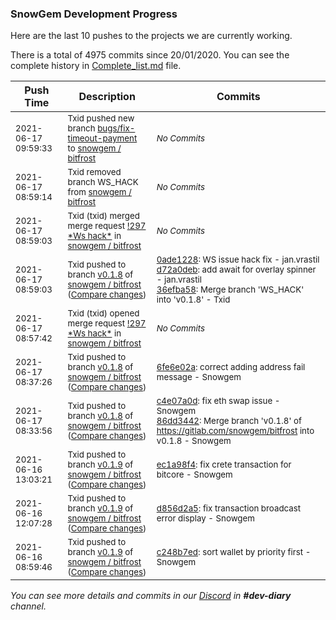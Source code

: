 
### SnowGem Development Progress

Here are the last 10 pushes to the projects we are currently working.

There is a total of 4975 commits since 20/01/2020. You can see the complete history in
 [Complete_list.md](Complete_list.md) file.

| Push Time | Description | Commits |
| --- | --- | --- |
| <sub>2021-06-17 09:59:33</sub> | <sub>Txid pushed new branch [bugs/fix\-timeout\-payment](https://gitlab.com/snowgem/bitfrost/commits/bugs/fix-timeout-payment) to [snowgem / bitfrost](https://gitlab.com/snowgem/bitfrost)</sub> | <sub>_No Commits_</sub> |
| <sub>2021-06-17 08:59:14</sub> | <sub>Txid removed branch WS_HACK from [snowgem / bitfrost](https://gitlab.com/snowgem/bitfrost)</sub> | <sub>_No Commits_</sub> |
| <sub>2021-06-17 08:59:03</sub> | <sub>Txid (txid) merged merge request [\!297 \*Ws hack\*](https://gitlab.com/snowgem/bitfrost/-/merge_requests/297) in [snowgem / bitfrost](https://gitlab.com/snowgem/bitfrost)</sub> | <sub>_No Commits_</sub> |
| <sub>2021-06-17 08:59:03</sub> | <sub>Txid pushed to branch [v0\.1\.8](https://gitlab.com/snowgem/bitfrost/commits/v0.1.8) of [snowgem / bitfrost](https://gitlab.com/snowgem/bitfrost) ([Compare changes](https://gitlab.com/snowgem/bitfrost/compare/6fe6e02ad30e46da7f8395f2a3db6506f60aaba6...36efba58864c1e17170ff29d02835a8c48e2d1f4))</sub> | <sub>[0ade1228](https://gitlab.com/snowgem/bitfrost/-/commit/0ade1228685c22a9739aae1b6b327683d123b814): WS issue hack fix - jan.vrastil<br>[d72a0deb](https://gitlab.com/snowgem/bitfrost/-/commit/d72a0deb8c29828fdf4fd28557f58a3a78f80b8d): add await for overlay spinner - jan.vrastil<br>[36efba58](https://gitlab.com/snowgem/bitfrost/-/commit/36efba58864c1e17170ff29d02835a8c48e2d1f4): Merge branch 'WS_HACK' into 'v0.1.8' - Txid</sub> |
| <sub>2021-06-17 08:57:42</sub> | <sub>Txid (txid) opened merge request [\!297 \*Ws hack\*](https://gitlab.com/snowgem/bitfrost/-/merge_requests/297) in [snowgem / bitfrost](https://gitlab.com/snowgem/bitfrost)</sub> | <sub>_No Commits_</sub> |
| <sub>2021-06-17 08:37:26</sub> | <sub>Txid pushed to branch [v0\.1\.8](https://gitlab.com/snowgem/bitfrost/commits/v0.1.8) of [snowgem / bitfrost](https://gitlab.com/snowgem/bitfrost) ([Compare changes](https://gitlab.com/snowgem/bitfrost/compare/86dd3442f231fe854ec6d00ed2170520a8d686ec...6fe6e02ad30e46da7f8395f2a3db6506f60aaba6))</sub> | <sub>[6fe6e02a](https://gitlab.com/snowgem/bitfrost/-/commit/6fe6e02ad30e46da7f8395f2a3db6506f60aaba6): correct adding address fail message - Snowgem</sub> |
| <sub>2021-06-17 08:33:56</sub> | <sub>Txid pushed to branch [v0\.1\.8](https://gitlab.com/snowgem/bitfrost/commits/v0.1.8) of [snowgem / bitfrost](https://gitlab.com/snowgem/bitfrost) ([Compare changes](https://gitlab.com/snowgem/bitfrost/compare/159c837c3bf1d7ecc8cc59f6395329716a50d2cc...86dd3442f231fe854ec6d00ed2170520a8d686ec))</sub> | <sub>[c4e07a0d](https://gitlab.com/snowgem/bitfrost/-/commit/c4e07a0dbab269bcd66f73d623d8869c55bcac3d): fix eth swap issue - Snowgem<br>[86dd3442](https://gitlab.com/snowgem/bitfrost/-/commit/86dd3442f231fe854ec6d00ed2170520a8d686ec): Merge branch 'v0.1.8' of https://gitlab.com/snowgem/bitfrost into v0.1.8 - Snowgem</sub> |
| <sub>2021-06-16 13:03:21</sub> | <sub>Txid pushed to branch [v0\.1\.9](https://gitlab.com/snowgem/bitfrost/commits/v0.1.9) of [snowgem / bitfrost](https://gitlab.com/snowgem/bitfrost) ([Compare changes](https://gitlab.com/snowgem/bitfrost/compare/d856d2a51578f4860be0fafb6a827bd6b97bbf44...ec1a98f4ae5bceb5a848b0a5719e0659f13f2b87))</sub> | <sub>[ec1a98f4](https://gitlab.com/snowgem/bitfrost/-/commit/ec1a98f4ae5bceb5a848b0a5719e0659f13f2b87): fix crete transaction for bitcore - Snowgem</sub> |
| <sub>2021-06-16 12:07:28</sub> | <sub>Txid pushed to branch [v0\.1\.9](https://gitlab.com/snowgem/bitfrost/commits/v0.1.9) of [snowgem / bitfrost](https://gitlab.com/snowgem/bitfrost) ([Compare changes](https://gitlab.com/snowgem/bitfrost/compare/c248b7edd91b88f624ad181fdf6d37e86eb4bdb5...d856d2a51578f4860be0fafb6a827bd6b97bbf44))</sub> | <sub>[d856d2a5](https://gitlab.com/snowgem/bitfrost/-/commit/d856d2a51578f4860be0fafb6a827bd6b97bbf44): fix transaction broadcast error display - Snowgem</sub> |
| <sub>2021-06-16 08:59:46</sub> | <sub>Txid pushed to branch [v0\.1\.9](https://gitlab.com/snowgem/bitfrost/commits/v0.1.9) of [snowgem / bitfrost](https://gitlab.com/snowgem/bitfrost) ([Compare changes](https://gitlab.com/snowgem/bitfrost/compare/cea388305b78ed56ca63540163b5c250acd00571...c248b7edd91b88f624ad181fdf6d37e86eb4bdb5))</sub> | <sub>[c248b7ed](https://gitlab.com/snowgem/bitfrost/-/commit/c248b7edd91b88f624ad181fdf6d37e86eb4bdb5): sort wallet by priority first - Snowgem</sub> |

_You can see more details and commits in our [Discord](https://discord.gg/zumGnbg) in **#dev-diary** channel._
